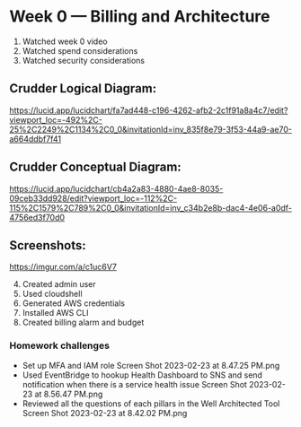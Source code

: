 # Week 0 — Billing and Architecture


1. Watched week 0 video
2. Watched spend considerations
3. Watched security considerations

## **Crudder Logical Diagram**: 
https://lucid.app/lucidchart/fa7ad448-c196-4262-afb2-2c1f91a8a4c7/edit?viewport_loc=-492%2C-25%2C2249%2C1134%2C0_0&invitationId=inv_835f8e79-3f53-44a9-ae70-a664ddbf7f41

## **Crudder Conceptual Diagram**: 
https://lucid.app/lucidchart/cb4a2a83-4880-4ae8-8035-09ceb33dd928/edit?viewport_loc=-112%2C-115%2C1579%2C789%2C0_0&invitationId=inv_c34b2e8b-dac4-4e06-a0df-4756ed3f70d0

## Screenshots: 
https://imgur.com/a/c1uc6V7

4. Created admin user
5. Used cloudshell
6. Generated AWS credentials
7. Installed AWS CLI
8. Created billing alarm and budget 

### Homework challenges
- Set up MFA and IAM role
Screen Shot 2023-02-23 at 8.47.25 PM.png
- Used EventBridge to hookup Health Dashboard to SNS and send notification when there is a service health issue
Screen Shot 2023-02-23 at 8.56.47 PM.png
- Reviewed all the questions of each pillars in the Well Architected Tool
Screen Shot 2023-02-23 at 8.42.02 PM.png

